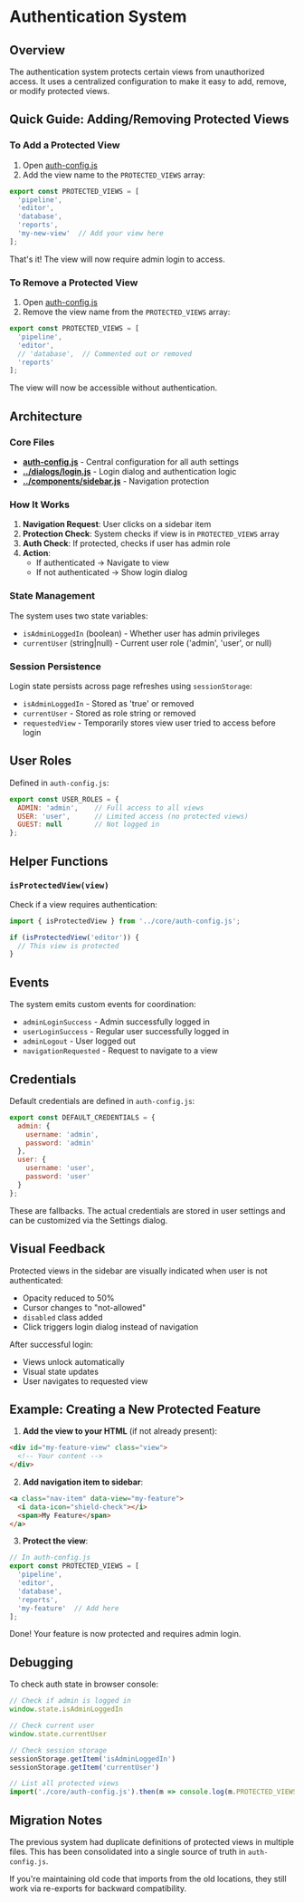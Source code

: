 # Authentication System

## Overview

The authentication system protects certain views from unauthorized access. It uses a centralized configuration to make it easy to add, remove, or modify protected views.

## Quick Guide: Adding/Removing Protected Views

### To Add a Protected View

1. Open [auth-config.js](auth-config.js)
2. Add the view name to the `PROTECTED_VIEWS` array:

```javascript
export const PROTECTED_VIEWS = [
  'pipeline',
  'editor',
  'database',
  'reports',
  'my-new-view'  // Add your view here
];
```

That's it! The view will now require admin login to access.

### To Remove a Protected View

1. Open [auth-config.js](auth-config.js)
2. Remove the view name from the `PROTECTED_VIEWS` array:

```javascript
export const PROTECTED_VIEWS = [
  'pipeline',
  'editor',
  // 'database',  // Commented out or removed
  'reports'
];
```

The view will now be accessible without authentication.

## Architecture

### Core Files

- **[auth-config.js](auth-config.js)** - Central configuration for all auth settings
- **[../dialogs/login.js](../dialogs/login.js)** - Login dialog and authentication logic
- **[../components/sidebar.js](../components/sidebar.js)** - Navigation protection

### How It Works

1. **Navigation Request**: User clicks on a sidebar item
2. **Protection Check**: System checks if view is in `PROTECTED_VIEWS` array
3. **Auth Check**: If protected, checks if user has admin role
4. **Action**:
   - If authenticated → Navigate to view
   - If not authenticated → Show login dialog

### State Management

The system uses two state variables:
- `isAdminLoggedIn` (boolean) - Whether user has admin privileges
- `currentUser` (string|null) - Current user role ('admin', 'user', or null)

### Session Persistence

Login state persists across page refreshes using `sessionStorage`:
- `isAdminLoggedIn` - Stored as 'true' or removed
- `currentUser` - Stored as role string or removed
- `requestedView` - Temporarily stores view user tried to access before login

## User Roles

Defined in `auth-config.js`:

```javascript
export const USER_ROLES = {
  ADMIN: 'admin',    // Full access to all views
  USER: 'user',      // Limited access (no protected views)
  GUEST: null        // Not logged in
};
```

## Helper Functions

### `isProtectedView(view)`

Check if a view requires authentication:

```javascript
import { isProtectedView } from '../core/auth-config.js';

if (isProtectedView('editor')) {
  // This view is protected
}
```

## Events

The system emits custom events for coordination:

- `adminLoginSuccess` - Admin successfully logged in
- `userLoginSuccess` - Regular user successfully logged in
- `adminLogout` - User logged out
- `navigationRequested` - Request to navigate to a view

## Credentials

Default credentials are defined in `auth-config.js`:

```javascript
export const DEFAULT_CREDENTIALS = {
  admin: {
    username: 'admin',
    password: 'admin'
  },
  user: {
    username: 'user',
    password: 'user'
  }
};
```

These are fallbacks. The actual credentials are stored in user settings and can be customized via the Settings dialog.

## Visual Feedback

Protected views in the sidebar are visually indicated when user is not authenticated:
- Opacity reduced to 50%
- Cursor changes to "not-allowed"
- `disabled` class added
- Click triggers login dialog instead of navigation

After successful login:
- Views unlock automatically
- Visual state updates
- User navigates to requested view

## Example: Creating a New Protected Feature

1. **Add the view to your HTML** (if not already present):
```html
<div id="my-feature-view" class="view">
  <!-- Your content -->
</div>
```

2. **Add navigation item to sidebar**:
```html
<a class="nav-item" data-view="my-feature">
  <i data-icon="shield-check"></i>
  <span>My Feature</span>
</a>
```

3. **Protect the view**:
```javascript
// In auth-config.js
export const PROTECTED_VIEWS = [
  'pipeline',
  'editor',
  'database',
  'reports',
  'my-feature'  // Add here
];
```

Done! Your feature is now protected and requires admin login.

## Debugging

To check auth state in browser console:

```javascript
// Check if admin is logged in
window.state.isAdminLoggedIn

// Check current user
window.state.currentUser

// Check session storage
sessionStorage.getItem('isAdminLoggedIn')
sessionStorage.getItem('currentUser')

// List all protected views
import('./core/auth-config.js').then(m => console.log(m.PROTECTED_VIEWS))
```

## Migration Notes

The previous system had duplicate definitions of protected views in multiple files. This has been consolidated into a single source of truth in `auth-config.js`.

If you're maintaining old code that imports from the old locations, they still work via re-exports for backward compatibility.
